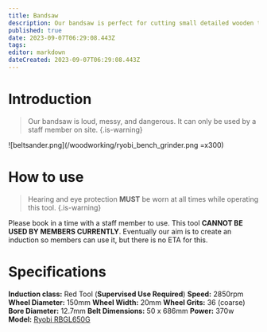 ```yaml
---
title: Bandsaw
description: Our bandsaw is perfect for cutting small detailed wooden things.
published: true
date: 2023-09-07T06:29:08.443Z
tags: 
editor: markdown
dateCreated: 2023-09-07T06:29:08.443Z
---
```


# Introduction
> Our bandsaw is loud, messy, and dangerous. It can only be used by a staff member on site.
{.is-warning}

![beltsander.png](/woodworking/ryobi_bench_grinder.png =x300)

# How to use
> Hearing and eye protection **MUST** be worn at all times while operating this tool.
{.is-warning}

Please book in a time with a staff member to use. This tool **CANNOT BE USED BY MEMBERS CURRENTLY**. Eventually our aim is to create an induction so members can use it, but there is no ETA for this.

# Specifications
**Induction class:** Red Tool (**Supervised Use Required**)
**Speed:** 2850rpm
**Wheel Diameter:** 150mm
**Wheel Width:** 20mm
**Wheel Grits:** 36 (coarse)
**Bore Diameter:** 12.7mm
**Belt Dimensions:** 50 x 686mm
**Power:** 370w
**Model:** [Ryobi RBGL650G](/woodworking/ryobi_bench_grinder.pdf)